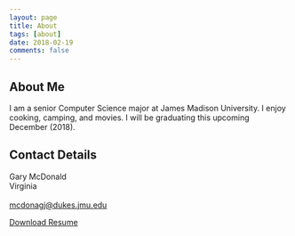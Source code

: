 ```yaml
---
layout: page
title: About
tags: [about]
date: 2018-02-19
comments: false
---
```


About Me
--------

I am a senior Computer Science major at James Madison University. I enjoy cooking, camping, and movies. I will be graduating this upcoming December (2018).

Contact Details
---------------

Gary McDonald
<br />
Virginia
<br />
<br />
[mcdonagj@dukes.jmu.edu](mailto:mcdonagj@dukes.jmu.edu)

[Download Resume](/mcdonagj_s17_resume_v3.pdf)
